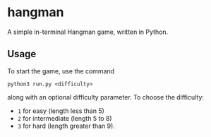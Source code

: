 # hangman
A simple in-terminal Hangman game, written in Python.

## Usage
To start the game, use the command
```
python3 run.py <difficulty>
```
along with an optional difficulty parameter. To choose the difficulty:
* `1` for easy (length less than 5)
* `2` for intermediate (length 5 to 8)
* `3` for hard (length greater than 9).
